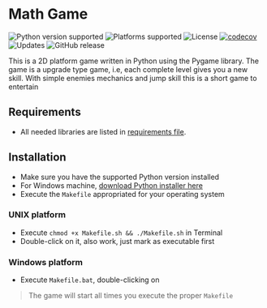 # Math Game  
![Python version supported](https://img.shields.io/pypi/pyversions/django.svg) ![Platforms supported](https://img.shields.io/badge/platform-win--64%20%7C%20linux--64-lightgrey.svg) ![License](https://img.shields.io/pypi/l/pytz.svg) [![codecov](https://codecov.io/gh/gustavooquinteiro/mathgame/branch/master/graph/badge.svg)](https://codecov.io/gh/gustavooquinteiro/mathgame)
![Updates](https://pyup.io/repos/github/gustavooquinteiro/mathgame/shield.svg) ![GitHub release](https://img.shields.io/github/release/gustavooquinteiro/mathgame.svg?color=9cf)

This is a 2D platform game written in Python using the Pygame library.
The game is a upgrade type game, i.e, each complete level gives you a new skill.
With simple enemies mechanics and jump skill this is a short game to entertain

## Requirements ##

- All needed libraries are listed in [requirements file](requirements.txt).

## Installation ##

- Make sure you have the supported Python version installed
- For Windows machine, [download Python installer here](https://www.python.org/downloads)
- Execute the ```Makefile``` appropriated for your operating system

### UNIX platform ###

- Execute ```chmod +x Makefile.sh && ./Makefile.sh``` in Terminal
- Double-click on it, also work, just mark as executable first

### Windows platform ###

- Execute ```Makefile.bat```, double-clicking on

> The game will start all times you execute the proper ```Makefile```
